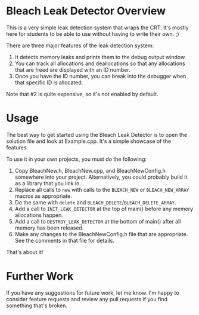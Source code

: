 # Bleach Leak Detector Overview
This is a very simple leak detection system that wraps the CRT.  It's mostly here for students to be able to use without having to write their own.  ;)

There are three major features of the leak detection system:

1) It detects memory leaks and prints them to the debug output window.
2) You can track all allocations and deallocations so that any allocations that are freed are displayed with an ID number.
3) Once you have the ID number, you can break into the debugger when that specific ID is allocated.

Note that #2 is quite expensive, so it's not enabled by default.

# Usage
The best way to get started using the Bleach Leak Detector is to open the solution file and look at Example.cpp.  It's a simple showcase of the features.

To use it in your own projects, you must do the following:
1) Copy BleachNew.h, BleachNew.cpp, and BleachNewConfig.h somewhere into your project.  Alternatively, you could probably build it as a library that you link in.
2) Replace all calls to `new` with calls to the `BLEACH_NEW` or `BLEACH_NEW_ARRAY` macros as appropriate.
3) Do the same with `delete` and `BLEACH_DELETE`/`BLEACH_DELETE_ARRAY`.
4) Add a call to `INIT_LEAK_DETECTOR` at the top of main() before any memory allocations happen.
5) Add a call to `DESTROY_LEAK_DETECTOR` at the bottom of main() after all memory has been released.
6) Make any changes to the BleachNewConfig.h file that are appropriate.  See the comments in that file for details.

That's about it!

# Further Work
If you have any suggestions for future work, let me know.  I'm happy to consider feature requests and review any pull requests if you find something that's broken.
